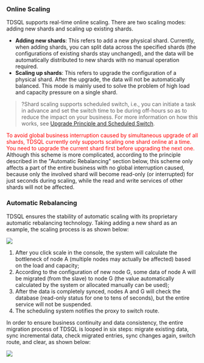 ### Online Scaling
TDSQL supports real-time online scaling. There are two scaling modes: adding new shards and scaling up existing shards.

- **Adding new shards**: This refers to add a new physical shard. Currently, when adding shards, you can split data across the specified shards (the configurations of existing shards stay unchanged), and the data will be automatically distributed to new shards with no manual operation required.
- **Scaling up shards**: This refers to upgrade the configuration of a physical shard. After the upgrade, the data will not be automatically balanced. This mode is mainly used to solve the problem of high load and capacity pressure on a single shard.

>?Shard scaling supports scheduled switch, i.e., you can initiate a task in advance and set the switch time to be during off-hours so as to reduce the impact on your business. For more information on how this works, see [Upgrade Principle and Scheduled Switch](https://cloud.tencent.com/document/product/237/3259).

<font color=#FF0000>To avoid global business interruption caused by simultaneous upgrade of all shards, TDSQL currently only supports scaling one shard online at a time. You need to upgrade the current shard first before upgrading the next one.</font> Although this scheme is more complicated, according to the principle described in the "Automatic Rebalancing" section below, this scheme only affects a part of the entire business with no global interruption caused, because only the involved shard will become read-only (or interrupted) for just seconds during scaling, while the read and write services of other shards will not be affected.


### Automatic Rebalancing
TDSQL ensures the stability of automatic scaling with its proprietary automatic rebalancing technology. Taking adding a new shard as an example, the scaling process is as shown below:

![](https://main.qcloudimg.com/raw/5298e1579dd27b760e6fae4d549f4d87.png)
 
1. After you click scale in the console, the system will calculate the bottleneck of node A (multiple nodes may actually be affected) based on the load and capacity;
2. According to the configuration of new node G, some data of node A will be migrated (from the slave) to node G (the value automatically calculated by the system or allocated manually can be used);
3. After the data is completely synced, nodes A and G will check the database (read-only status for one to tens of seconds), but the entire service will not be suspended.
4. The scheduling system notifies the proxy to switch route.

In order to ensure business continuity and data consistency, the entire migration process of TDSQL is looped in six steps: migrate existing data, sync incremental data, check migrated entries, sync changes again, switch route, and clear, as shown below:
 
![](https://main.qcloudimg.com/raw/1b473bb278d078509cd2be6959b9d3e6.png)
